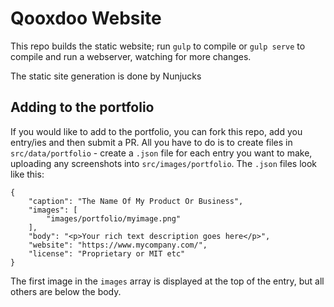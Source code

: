 # Qooxdoo Website

This repo builds the static website; run `gulp` to compile or `gulp serve` to compile and run a webserver, watching for more changes.

The static site generation is done by Nunjucks

## Adding to the portfolio

If you would like to add to the portfolio, you can fork this repo, add you entry/ies and then submit a PR.  All you have to do
is to create files in `src/data/portfolio` - create a `.json` file for each entry you want to make, uploading any screenshots
into `src/images/portfolio`.  The `.json` files look like this:

```
{
    "caption": "The Name Of My Product Or Business",
    "images": [
        "images/portfolio/myimage.png"
    ],
    "body": "<p>Your rich text description goes here</p>",
    "website": "https://www.mycompany.com/",
    "license": "Proprietary or MIT etc"
}
```

The first image in the `images` array is displayed at the top of the entry, but all others are below the body.
